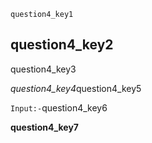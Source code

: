 ```ngMeta
question4_key1
```
## question4_key2
question4_key3



*question4_key4*question4_key5

`Input:-`question4_key6

**question4_key7**

